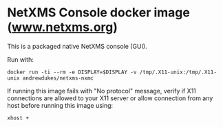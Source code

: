 # NetXMS Console docker image (www.netxms.org)

This is a packaged native NetXMS console (GUI).

Run with:

	docker run -ti --rm -e DISPLAY=$DISPLAY -v /tmp/.X11-unix:/tmp/.X11-unix andrewdukes/netxms-nxmc

If running this image fails with "No protocol" message, verify if X11 connections are allowed to your X11 server or allow connection from any host before running this image using:

	xhost +
